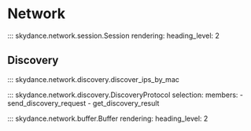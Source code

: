 # Network

::: skydance.network.session.Session
    rendering:
      heading_level: 2

## Discovery

::: skydance.network.discovery.discover_ips_by_mac

::: skydance.network.discovery.DiscoveryProtocol
    selection:
      members:
        - send_discovery_request
        - get_discovery_result


::: skydance.network.buffer.Buffer
    rendering:
      heading_level: 2
